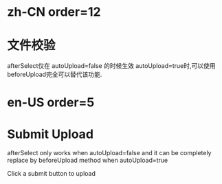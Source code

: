 # zh-CN order=12

# 文件校验

afterSelect仅在 autoUpload=false 的时候生效
autoUpload=true时,可以使用beforeUpload完全可以替代该功能.

# en-US order=5

# Submit Upload

afterSelect only works when autoUpload=false and it can be completely replace by beforeUpload method when autoUpload=true

Click a submit button to upload
